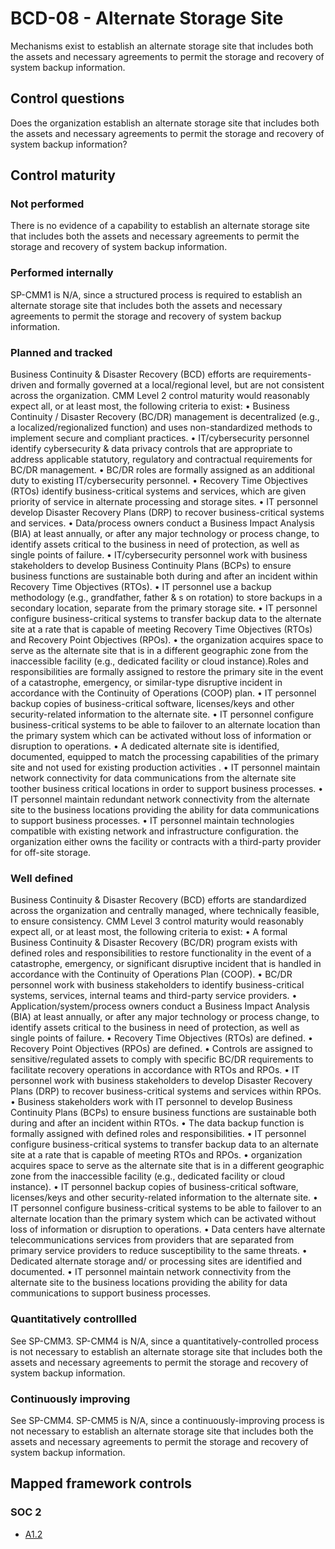 # BCD-08 - Alternate Storage Site
Mechanisms exist to establish an alternate storage site that includes both the assets and necessary agreements to permit the storage and recovery of system backup information. 
## Control questions
Does the organization establish an alternate storage site that includes both the assets and necessary agreements to permit the storage and recovery of system backup information? 
## Control maturity
### Not performed
There is no evidence of a capability to establish an alternate storage site that includes both the assets and necessary agreements to permit the storage and recovery of system backup information. 
### Performed internally
SP-CMM1 is N/A, since a structured process is required to establish an alternate storage site that includes both the assets and necessary agreements to permit the storage and recovery of system backup information. 
### Planned and tracked
Business Continuity & Disaster Recovery (BCD) efforts are requirements-driven and formally governed at a local/regional level, but are not consistent across the organization. CMM Level 2 control maturity would reasonably expect all, or at least most, the following criteria to exist:
•	Business Continuity / Disaster Recovery (BC/DR) management is decentralized (e.g., a localized/regionalized function) and uses non-standardized methods to implement secure and compliant practices.
•	IT/cybersecurity personnel identify cybersecurity & data privacy controls that are appropriate to address applicable statutory, regulatory and contractual requirements for BC/DR management.
•	BC/DR roles are formally assigned as an additional duty to existing IT/cybersecurity personnel.
•	Recovery Time Objectives (RTOs) identify business-critical systems and services, which are given priority of service in alternate processing and storage sites.
•	IT personnel develop Disaster Recovery Plans (DRP) to recover business-critical systems and services.
•	Data/process owners conduct a Business Impact Analysis (BIA) at least annually, or after any major technology or process change, to identify assets critical to the business in need of protection, as well as single points of failure.
•	IT/cybersecurity personnel work with business stakeholders to develop Business Continuity Plans (BCPs) to ensure business functions are sustainable both during and after an incident within Recovery Time Objectives (RTOs).
•	IT personnel use a backup methodology (e.g., grandfather, father & s on rotation) to store backups in a secondary location, separate from the primary storage site.
•	IT personnel configure business-critical systems to transfer backup data to the alternate site at a rate that is capable of meeting Recovery Time Objectives (RTOs) and Recovery Point Objectives (RPOs).
•	the organization acquires space to serve as the alternate site that is in a different geographic zone from the inaccessible facility (e.g., dedicated facility or cloud instance).Roles and responsibilities are formally assigned to restore the primary site in the event of a catastrophe, emergency, or similar-type disruptive incident in accordance with the Continuity of Operations (COOP) plan.
•	IT personnel backup copies of business-critical software, licenses/keys and other security-related information to the alternate site.
•	IT personnel configure business-critical systems to be able to failover to an alternate location than the primary system which can be activated without loss of information or disruption to operations.
•	A dedicated alternate site is identified, documented, equipped to match the processing capabilities of the primary site and not used for existing production activities .
•	IT personnel maintain network connectivity for data communications from the alternate site toother business critical locations in order to support business processes.
•	IT personnel maintain redundant network connectivity from the alternate site to the business locations providing the ability for data communications to support business processes.
•	IT personnel maintain technologies compatible with existing network and infrastructure configuration. the organization either owns the facility or contracts with a third-party provider for off-site storage.
### Well defined
Business Continuity & Disaster Recovery (BCD) efforts are standardized across the organization and centrally managed, where technically feasible, to ensure consistency. CMM Level 3 control maturity would reasonably expect all, or at least most, the following criteria to exist:
•	A formal Business Continuity & Disaster Recovery (BC/DR) program exists with defined roles and responsibilities to restore functionality in the event of a catastrophe, emergency, or significant disruptive incident that is handled in accordance with the Continuity of Operations Plan (COOP).
•	BC/DR personnel work with business stakeholders to identify business-critical systems, services, internal teams and third-party service providers.
•	Application/system/process owners conduct a Business Impact Analysis (BIA) at least annually, or after any major technology or process change, to identify assets critical to the business in need of protection, as well as single points of failure.
•	Recovery Time Objectives (RTOs) are defined.
•	Recovery Point Objectives (RPOs) are defined.
•	Controls are assigned to sensitive/regulated assets to comply with specific BC/DR requirements to facilitate recovery operations in accordance with RTOs and RPOs.
•	IT personnel work with business stakeholders to develop Disaster Recovery Plans (DRP) to recover business-critical systems and services within RPOs.
•	Business stakeholders work with IT personnel to develop Business Continuity Plans (BCPs) to ensure business functions are sustainable both during and after an incident within RTOs.
•	The data backup function is formally assigned with defined roles and responsibilities.
•	IT personnel configure business-critical systems to transfer backup data to an alternate site at a rate that is capable of meeting RTOs and RPOs.
•	organization acquires space to serve as the alternate site that is in a different geographic zone from the inaccessible facility (e.g., dedicated facility or cloud instance).
•	IT personnel backup copies of business-critical software, licenses/keys and other security-related information to the alternate site.
•	IT personnel configure business-critical systems to be able to failover to an alternate location than the primary system which can be activated without loss of information or disruption to operations.
•	Data centers have alternate telecommunications services from providers that are separated from primary service providers to reduce susceptibility to the same threats. 
•	Dedicated alternate storage and/ or processing sites are identified and documented.
•	IT personnel maintain network connectivity from the alternate site to the business locations providing the ability for data communications to support business processes.
### Quantitatively controllled
See SP-CMM3. SP-CMM4 is N/A, since a quantitatively-controlled process is not necessary to establish an alternate storage site that includes both the assets and necessary agreements to permit the storage and recovery of system backup information. 
### Continuously improving
See SP-CMM4. SP-CMM5 is N/A, since a continuously-improving process is not necessary to establish an alternate storage site that includes both the assets and necessary agreements to permit the storage and recovery of system backup information. 
## Mapped framework controls
### SOC 2
- [A1.2](../soc2/a12.md)